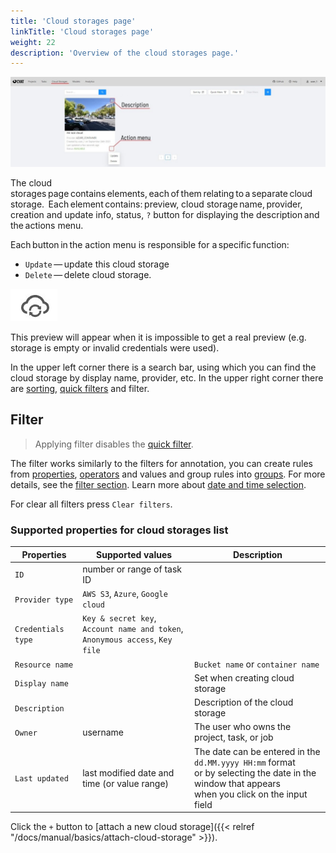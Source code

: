 ```yaml
---
title: 'Cloud storages page'
linkTitle: 'Cloud storages page'
weight: 22
description: 'Overview of the cloud storages page.'
---
```


![](/images/image227.jpg)

The cloud storages page contains elements, each of them relating to a separate cloud storage. 
Each element contains: preview, cloud storage name, provider, creation and update info, status,
`?` button for displaying the description and the actions menu.

Each button in the action menu is responsible for a specific function:
- `Update` — update this cloud storage
- `Delete` — delete cloud storage.

![](/images/cloud_storage_icon.jpg)

This preview will appear when it is impossible to get a real preview (e.g. storage is empty or
invalid credentials were used).

In the upper left corner there is a search bar,
using which you can find the cloud storage by display name, provider, etc.
In the upper right corner there are [sorting][sorting], [quick filters][quick-filters] and filter.

## Filter

> Applying filter disables the [quick filter][quick-filters].

The filter works similarly to the filters for annotation,
you can create rules from [properties](#supported-properties-for-jobs-list),
[operators][operators] and values and group rules into [groups][groups].
For more details, see the [filter section][create-filter].
Learn more about [date and time selection][data-and-time].

For clear all filters press `Clear filters`.

### Supported properties for cloud storages list

| Properties     | Supported values                             | Description                                 |
| -------------- | -------------------------------------------- | ------------------------------------------- |
| `ID`           | number or range of task ID                   |                                             |
| `Provider type` | `AWS S3`, `Azure`, `Google cloud`           |                                             |
| `Credentials type` | `Key & secret key`, `Account name and token`,<br> `Anonymous access`, `Key file` |     |
| `Resource name` |                                             | `Bucket name` or `container name`           |
| `Display name` |                                              | Set when creating cloud storage             |
| `Description`  |                                              | Description of the cloud storage            |
| `Owner`        | username                                     | The user who owns the project, task, or job |
| `Last updated` | last modified date and time (or value range) | The date can be entered in the `dd.MM.yyyy HH:mm` format <br>or by selecting the date in the window that appears <br>when you click on the input field |

Click the `+` button to [attach a new cloud storage]({{< relref "/docs/manual/basics/attach-cloud-storage" >}}).

[create-filter]: /docs/manual/advanced/filter/#create-a-filter
[operators]: /docs/manual/advanced/filter/#supported-operators-for-properties
[groups]: /docs/manual/advanced/filter/#groups
[data-and-time]: /docs/manual/advanced/filter#date-and-time-selection
[sorting]: /docs/manual/advanced/filter/#sort-by
[quick-filters]: /docs/manual/advanced/filter/#quick-filters
